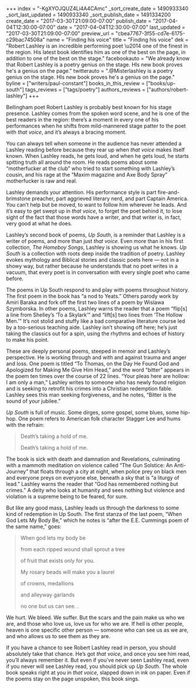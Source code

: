 +++
index = "-KgXYOJQUZ4Li4A4CAmc"
_sort_create_date = 1490933340
_sort_last_updated = 1490933340
_sort_publish_date = 1491334200
create_date = "2017-03-30T21:09:00-07:00"
publish_date = "2017-04-04T12:30:00-07:00"
date = "2017-04-04T12:30:00-07:00"
last_updated = "2017-03-30T21:09:00-07:00"
preview_url = "cbea7767-3f55-cd7e-6175-c29bac74508a"
name = "Finding his voice"
title = "Finding his voice"
dek = "Robert Lashley is an incredible performing poet \u2014 one of the finest in the region. His latest book identifies him as one of the best on the page, in addition to one of the best on the stage."
facebookauto = "We already know that Robert Lashley is a poetry genius on the stage. HIs new book proves he's a genius on the page."
twitterauto = ".@Misterlashley is a poetry genius on the stage. HIs new book proves he's a genius on the page."
byline = ["writers/paul-constant"]
books_in_this_review = ["books/up-south"]
tags_reviews = ["tags/poetry"]
authors_reviews = ["authors/robert-lashley"]
+++

Bellingham poet Robert Lashley is probably best known for his stage presence. Lashley comes from the spoken word scene, and he is one of the best readers in the region: there’s a moment in every one of his performances when he shifts from mild-mannered stage patter to the poet with *that voice*, and it’s always a bracing moment. 

You can always tell when someone in the audience has never attended a Lashley reading before because they rear up when *that voice* makes itself known. When Lashley reads, he gets loud, and when he gets loud, he starts spitting truth all around the room. He reads poems about some “motherfucker at the club” who tried to start something with Lashley’s cousin, and his rage at the “Maxim magazine and Axe Body Spray” motherfucker is raw and real. 

Lashley demands your attention. His performance style is part fire-and-brimstone preacher, part aggrieved literary nerd, and part Captain America. You can’t help but be moved, to want to follow him wherever he leads. And it’s easy to get swept up in *that voice*, to forget the poet behind it, to lose sight of the fact that those words have a writer, and that writer is, in fact, very good at what he does. 

Lashley’s second book of poems, *Up South*, is a reminder that Lashley is a writer of poems, and more than just *that voice*. Even more than in his first collection, *The Homeboy Songs*, Lashley is showing us what he knows. *Up South* is a collection with roots deep inside the tradition of poetry. Lashley evokes mythology and Biblical stories and classic poets here — not in a showy way, but rather because he understands that no poet writes in a vacuum, that every poet is in conversation with every single poet who came before.

The poems in Up South respond to and play with poems throughout history. The first poem in the book has “a nod to Yeats.” Others parody work by Amiri Baraka and fork off the first two lines of a poem by Wislawa Szymborska. In other poems, Lashley warns the reader that a poem “flip[s] a line from Shelley’s ‘To a Skylark’” and “lift[s] two lines from ‘The Hollow Men.’” It’s not stolid and stuffy like a bad comparative literature course led by a too-serious teaching aide. Lashley isn’t showing off here; he’s just taking the classics out for a spin, using the rhythms and echoes of history to make his point.

These are deeply personal poems, steeped in memoir and Lashley’s perspective. He is working through and with and against trauma and anger and loss. One poem is titled “To Thomas, on the Day He Found God and Apologized for Making Me Give Him Head,” and the word “bitter” appears in the poem ten times over the course of 22 lines. “Your pleas here are hollow: I am only a man,” Lashley writes to someone who has newly found religion and is seeking to retrofit his crimes into a Christian redemption fable. Lashley sees this man seeking forgiveness, and he notes, “Bitter is the sound of your jubilee.”

*Up South* is full of music. Some dirges, some gospel, some blues, some hip-hop. One poem refers to American folk character Stagger Lee and hums with the refrain:

<blockquote><p class="noindent">Death’s taking a hold of me.</p>
<p class="noindent">Death’s taking a hold of me.</p></blockquote>

The book is sick with death and damnation and Revelations, culminating with a mammoth meditation on violence called “The Gun Solstice: An Anti-Journey” that floats through a city at night, when police prey on black men and everyone preys on everyone else, beneath a sky that is “a liturgy of lead.” Lashley warns the reader that “God has remembered nothing but crimes.” A deity who looks at humanity and sees nothing but violence and violation is a supreme being to be feared, for sure.

But like any good mass, Lashley leads us through the darkness to some kind of redemption in Up South. The first stanza of the last poem, “When God Lets My Body Be,” which he notes is “after the E.E. Cummings poem of the same name,” goes:

<blockquote><p class="noindent">When god lets my body be</p>
<p class="noindent">from each ripped wound shall sprout a tree</p>
<p class="noindent">of fruit that exists only for you. </p>
<p class="noindent">My rosary beads will make you a laurel</p>
<p class="noindent">of crowns, medallions</p>
<p class="noindent">and alleyway garlands</p>
<p class="noindent">no one but us can see. .</p></blockquote>

We hurt. We bleed. We suffer. But the scars and the pain make us who we are, and those who love us, love us for who we are. If hell is other people, heaven is one specific other person — someone who can see us as we are, and who allows us to see them as they are.

If you have a chance to see Robert Lashley read in person, you should absolutely take that chance. He’s got *that voice*, and once you see him read, you’ll always remember it. But even if you’ve never seen Lashley read, even if you never will see Lashley read, you should pick up *Up South*. The whole book speaks right at you in *that voice*, slapped down in ink on paper. Even if the poems stay on the page unspoken, this book sings.
